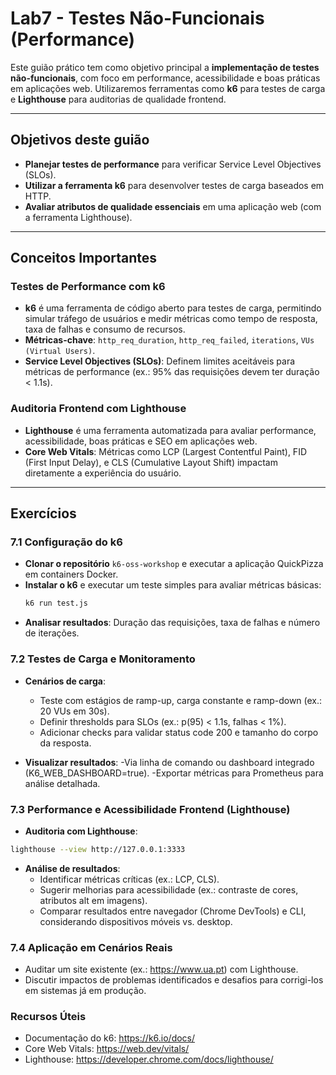 # Lab7 - Testes Não-Funcionais (Performance)

Este guião prático tem como objetivo principal a **implementação de testes não-funcionais**, com foco em performance, acessibilidade e boas práticas em aplicações web. Utilizaremos ferramentas como **k6** para testes de carga e **Lighthouse** para auditorias de qualidade frontend.

---

## Objetivos deste guião

- **Planejar testes de performance** para verificar Service Level Objectives (SLOs).
- **Utilizar a ferramenta k6** para desenvolver testes de carga baseados em HTTP.
- **Avaliar atributos de qualidade essenciais** em uma aplicação web (com a ferramenta Lighthouse).

---

## Conceitos Importantes

### **Testes de Performance com k6**
- **k6** é uma ferramenta de código aberto para testes de carga, permitindo simular tráfego de usuários e medir métricas como tempo de resposta, taxa de falhas e consumo de recursos.
- **Métricas-chave**: `http_req_duration`, `http_req_failed`, `iterations`, `VUs (Virtual Users)`.
- **Service Level Objectives (SLOs)**: Definem limites aceitáveis para métricas de performance (ex.: 95% das requisições devem ter duração < 1.1s).

### **Auditoria Frontend com Lighthouse**
- **Lighthouse** é uma ferramenta automatizada para avaliar performance, acessibilidade, boas práticas e SEO em aplicações web.
- **Core Web Vitals**: Métricas como LCP (Largest Contentful Paint), FID (First Input Delay), e CLS (Cumulative Layout Shift) impactam diretamente a experiência do usuário.

---

## Exercícios

### 7.1 Configuração do k6
- **Clonar o repositório** `k6-oss-workshop` e executar a aplicação QuickPizza em containers Docker.
- **Instalar o k6** e executar um teste simples para avaliar métricas básicas:
  ```bash
  k6 run test.js
  ```
- **Analisar resultados**: Duração das requisições, taxa de falhas e número de iterações.

### 7.2 Testes de Carga e Monitoramento

- **Cenários de carga**:
    - Teste com estágios de ramp-up, carga constante e ramp-down (ex.: 20 VUs em 30s).
    - Definir thresholds para SLOs (ex.: p(95) < 1.1s, falhas < 1%).
    - Adicionar checks para validar status code 200 e tamanho do corpo da resposta.

- **Visualizar resultados**:
    -Via linha de comando ou dashboard integrado (K6_WEB_DASHBOARD=true).
    -Exportar métricas para Prometheus para análise detalhada.

### 7.3 Performance e Acessibilidade Frontend (Lighthouse)

- **Auditoria com Lighthouse**:
```bash
lighthouse --view http://127.0.0.1:3333
```

- **Análise de resultados**:
    - Identificar métricas críticas (ex.: LCP, CLS).
    - Sugerir melhorias para acessibilidade (ex.: contraste de cores, atributos alt em imagens).
    - Comparar resultados entre navegador (Chrome DevTools) e CLI, considerando dispositivos móveis vs. desktop.

### 7.4 Aplicação em Cenários Reais
- Auditar um site existente (ex.: https://www.ua.pt) com Lighthouse.
- Discutir impactos de problemas identificados e desafios para corrigi-los em sistemas já em produção.

### Recursos Úteis
- Documentação do k6: https://k6.io/docs/
- Core Web Vitals: https://web.dev/vitals/
- Lighthouse: https://developer.chrome.com/docs/lighthouse/